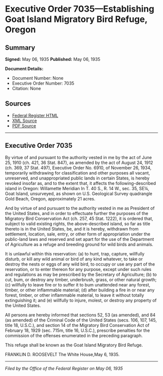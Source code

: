 # Executive Order 7035—Establishing Goat Island Migratory Bird Refuge, Oregon

## Summary

**Signed:** May 06, 1935
**Published:** May 06, 1935

**Document Details:**
- Document Number: None
- Executive Order Number: 7035
- Citation: None

## Sources
- [Federal Register HTML](https://www.presidency.ucsb.edu/documents/executive-order-7035-establishing-goat-island-migratory-bird-refuge-oregon)
- [XML Source](None)
- [PDF Source](None)

---

## Executive Order 7035

By virtue of and pursuant to the authority vested in me by the act of June 25, 1910 (ch. 421, 36 Stat. 847), as amended by the act of August 24, 1912 (ch. 369, 37 Stat. 497), Executive Order No. 6910, of November 26, 1934, temporarily withdrawing for classification and other purposes all vacant, unreserved, and unappropriated public lands in certain States, is hereby revoked insofar as, and to the extent that, it affects the following-described island in Oregon:
Willamette Meridian
In T. 40 S., R. 14 W., sec. 35, SE¼, Goat Island, unsurveyed, as shown on U.S. Geological Survey quadrangle Gold Beach, Oregon, approximately 21 acres.

And by virtue of and pursuant to the authority vested in me as President of the United States, and in order to effectuate further the purposes of the Migratory Bird Conservation Act (ch. 257, 45 Stat. 1222), it is ordered that, subject to valid existing rights, the above-described island, so far as title thereto is in the United States, be, and it is hereby, withdrawn from settlement, location, sale, entry, or other form of appropriation under the public-land laws and reserved and set apart for the use of the Department of Agriculture as a refuge and breeding ground for wild birds and animals.

It is unlawful within this reservation: (a) to hunt, trap, capture, willfully disturb, or kill any wild animal or bird of any kind whatever, to take or destroy the nests or eggs of any wild bird, to occupy or use any part of the reservation, or to enter thereon for any purpose, except under such rules and regulations as may be prescribed by the Secretary of Agriculture; (b) to cut, bum, or destroy any timber, underbrush, grass, or other natural growth; (c) willfully to leave fire or to suffer it to bum unattended near any forest, timber, or other inflammable material; (d) after building a fire in or near any forest, timber, or other inflammable material, to leave it without totally extinguishing it; and (e) willfully to injure, molest, or destroy any property of the United States.

All persons are hereby informed that sections 52, 53 (as amended), and 84 (as amended) of the Criminal Code of the United States (secs. 106, 107, 145, title 18, U.S.C.), and section 14 of the Migratory Bird Conservation Act of February 18, 1929 (sec. 715m, title 16, U.S.C.), prescribe penalties for the commission of the offenses enumerated in the preceding paragraph.

This refuge shall be known as the Goat Island Migratory Bird Refuge.

FRANKLIN D. ROOSEVELT
The White House,May 6, 1935.

---

*Filed by the Office of the Federal Register on May 06, 1935*
